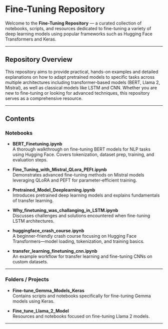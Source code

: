 # Fine-Tuning Repository

Welcome to the **Fine-Tuning Repository** — a curated collection of notebooks, scripts, and resources dedicated to fine-tuning a variety of deep learning models using popular frameworks such as Hugging Face Transformers and Keras.

---

## Repository Overview

This repository aims to provide practical, hands-on examples and detailed explanations on how to adapt pretrained models to specific tasks across multiple architectures including transformer-based models (BERT, Llama 2, Mistral), as well as classical models like LSTM and CNN. Whether you are new to fine-tuning or looking for advanced techniques, this repository serves as a comprehensive resource.

---

## Contents

### Notebooks

- **BERT_Finetuning.ipynb**  
  A thorough walkthrough on fine-tuning BERT models for NLP tasks using Hugging Face. Covers tokenization, dataset prep, training, and evaluation steps.

- **Fine_Tuning_with_Mistral_QLora_PEFt.ipynb**  
  Demonstrates advanced fine-tuning methods on Mistral models leveraging QLoRA and PEFT for parameter-efficient training.

- **Pretrained_Model_Deeplearning.ipynb**  
  Introduces pretrained deep learning models and explains fundamentals of transfer learning.

- **Why_finetuning_was_challanging_in_LSTM.ipynb**  
  Discusses challenges and solutions encountered when fine-tuning LSTM architectures.

- **huggingface_crash_course.ipynb**  
  A beginner-friendly crash course focusing on Hugging Face Transformers—model loading, tokenization, and training basics.

- **transfer_learning_finetuning_cnn.ipynb**  
  An example workflow for transfer learning and fine-tuning CNNs on custom datasets.

---

### Folders / Projects

- **Fine-tune_Gemma_Models_Keras**  
  Contains scripts and notebooks specifically for fine-tuning Gemma models using Keras.

- **Fine_tune_Llama_2_Model**  
  Resources and notebooks focused on fine-tuning Llama 2 models.

---
